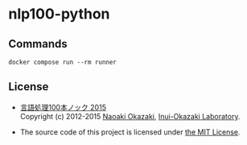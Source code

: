 # nlp100-python


## Commands

```shell
docker compose run --rm runner
```


## License

- [言語処理100本ノック 2015](http://www.cl.ecei.tohoku.ac.jp/nlp100/)  
   Copyright (c) 2012-2015 [Naoaki Okazaki](http://www.chokkan.org/), [Inui-Okazaki Laboratory](http://www.cl.ecei.tohoku.ac.jp/).

- The source code of this project is licensed under [the MIT License](LICENSE).
